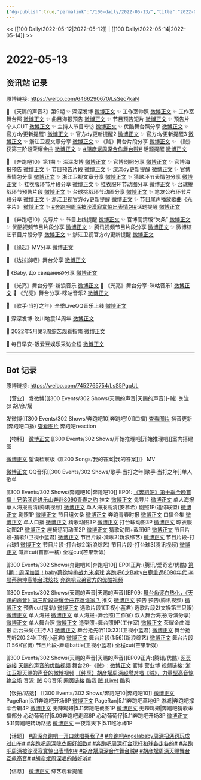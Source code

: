 ```yaml
---
{"dg-publish":true,"permalink":"/100-daily/2022-05-13/","title":"2022-05-13"}
---
```



<< [[100 Daily/2022-05-12\|2022-05-12]] | [[100 Daily/2022-05-14\|2022-05-14]] >>

# 2022-05-13

## 资讯站 记录

原博链接: https://weibo.com/6466290670/LsSec7kaN

💫 《天赐的声音3》第9期
✨ 深深发博 [微博正文](https://m.weibo.cn/6466290670/4768803425358416)
✨ 工作室帅照 [微博正文](https://m.weibo.cn/6466290670/4768811855908467)
✨ 工作室舞台照 [微博正文](https://m.weibo.cn/6466290670/4768749833684787)
✨ 曲目海报预告 [微博正文](https://m.weibo.cn/6466290670/4768682603713211)
✨ 节目预告短片 [微博正文](https://m.weibo.cn/6466290670/4768603997736458)
✨ 预告片个人CUT [微博正文](https://m.weibo.cn/6466290670/4768631047326827)
✨ 主持人节目专访 [微博正文](https://m.weibo.cn/6466290670/4768710697683209)
✨ 优酷舞台照分享 [微博正文](https://m.weibo.cn/6466290670/4768749603001232)
✨ 官方dy更新提醒1 [微博正文](https://m.weibo.cn/6466290670/4768670503669135)
✨ 官方dy更新提醒2 [微博正文](https://m.weibo.cn/6466290670/4768707698758356)
✨ 官方dy更新提醒3 [微博正文](https://m.weibo.cn/6466290670/4768755319577067)
✨ 浙江卫视文章分享 [微博正文](https://m.weibo.cn/6466290670/4768624587834642)
✨ 《贼》舞台片段分享 [微博正文](https://m.weibo.cn/6466290670/4768716866719413)
✨ 《贼》获第三阶段荣耀金曲 [微博正文](https://m.weibo.cn/6466290670/4768810722132856)
✨ [#胡彦斌周深合作舞台贼#](https://s.weibo.com/weibo?q=%23%E8%83%A1%E5%BD%A6%E6%96%8C%E5%91%A8%E6%B7%B1%E5%90%88%E4%BD%9C%E8%88%9E%E5%8F%B0%E8%B4%BC%23) 话题提醒 [微博正文](https://m.weibo.cn/6466290670/4768752220770455)

💫 《奔跑吧10》第1期
✨ 深深发博 [微博正文](https://m.weibo.cn/6466290670/4768683032053055)
✨ 官博剧照分享 [微博正文](https://m.weibo.cn/6466290670/4768727449736214)
✨ 官博海报预告 [微博正文](https://m.weibo.cn/6466290670/4768605566666081)
✨ 节目预告片段 [微博正文](https://m.weibo.cn/6466290670/4768462377584119)
✨ 深深dy更新提醒 [微博正文](https://m.weibo.cn/6466290670/4768683966598890)
✨ 官博表情包分享 [微博正文](https://m.weibo.cn/6466290670/4768681034516516)
✨ 浙江卫视文章分享 [微博正文](https://m.weibo.cn/6466290670/4768617391197754)
✨ 猜歌环节表情包分享 [微博正文](https://m.weibo.cn/6466290670/4768774534988377)
✨ 挂衣服环节片段分享 [微博正文](https://m.weibo.cn/6466290670/4768795140818152)
✨ 挂衣服环节动图分享 [微博正文](https://m.weibo.cn/6466290670/4768784408119190)
✨ 台球挑战环节预告片段 [微博正文](https://m.weibo.cn/6466290670/4768616169606093)
✨ 台球挑战环节动图分享 [微博正文](https://m.weibo.cn/6466290670/4768775386432829)
✨ 笔友公布环节片段分享 [微博正文](https://m.weibo.cn/6466290670/4768785679256827)
✨ 浙江卫视官方dy更新提醒 [微博正文](https://m.weibo.cn/6466290670/4768796315750741)
✨ 节目尾声播放歌曲《光字片》 [微博正文](https://m.weibo.cn/6466290670/4768791530313030)
✨ [#奔跑吧周深被沙漠寂寞惊出表情包#](https://s.weibo.com/weibo?q=%23%E5%A5%94%E8%B7%91%E5%90%A7%E5%91%A8%E6%B7%B1%E8%A2%AB%E6%B2%99%E6%BC%A0%E5%AF%82%E5%AF%9E%E6%83%8A%E5%87%BA%E8%A1%A8%E6%83%85%E5%8C%85%23)话题提醒 [微博正文](https://m.weibo.cn/6466290670/4768804910139806)

💫 《奔跑吧10》先导片
✨ 节目上线提醒 [微博正文](https://m.weibo.cn/6466290670/4768458145005919)
✨ 官博高清版“欠条” [微博正文](https://m.weibo.cn/6466290670/4768623527463721)
✨ 优酷视频节目片段分享 [微博正文](https://m.weibo.cn/6466290670/4768454807389188)
✨ 腾讯视频节目片段分享 [微博正文](https://m.weibo.cn/6466290670/4768454152557592)
✨ 微博综艺节目片段分享 [微博正文](https://m.weibo.cn/6466290670/4768623413694621)
✨ 浙江卫视官方dy更新提醒 [微博正文](https://m.weibo.cn/6466290670/4768464445899679)

💫 《缘起》MV分享 [微博正文](https://m.weibo.cn/6466290670/4768691218546807)

💫 《达拉崩吧》舞台分享 [微博正文](https://m.weibo.cn/6466290670/4768456400176834)

💫 《Baby, До свидания》分享 [微博正文](https://m.weibo.cn/6466290670/4768601405394045)

💫 《光亮》舞台分享-新浪音乐 [微博正文](https://m.weibo.cn/6466290670/4768695371434566)
💫 《光亮》舞台分享-咪咕音乐1 [微博正文](https://m.weibo.cn/6466290670/4768679726418663)
💫 《光亮》舞台分享-咪咕音乐2 [微博正文](https://m.weibo.cn/6466290670/4768728607101087)

💫 《歌手·当打之年》全季LiveQQ音乐上线 [微博正文](https://m.weibo.cn/6466290670/4768453809144855)

💫 深深发博-汶川地震14周年 [微博正文](https://m.weibo.cn/6466290670/4768095652287703)

💫 2022年5月第3周综艺观看指南 [微博正文](https://m.weibo.cn/6466290670/4768694394424270)

💫 每日早安-饭爱豆娱乐采访全程 [微博正文](https://m.weibo.cn/6466290670/4768582283558948)

---
## Bot 记录

原博链接: https://weibo.com/7452765754/LsS5PgqUL

【营业】
[](https://m.weibo.cn/1736988591/4768801868481514) 发微博([[300 Events/302 Shows/天赐的声音\|天赐的声音]]-贼)
关注 @ 胡/彦/斌

[](https://m.weibo.cn/1736988591/4768680875921725) 发微博([[300 Events/302 Shows/奔跑吧10\|奔跑吧10]]口播)
[查看图片](https://wx4.sinaimg.cn/large/0088n2Pggy1h276a6la8kj30u01hdtcs.jpg) 抖音更新(奔跑吧口播)
[查看图片](https://wx1.sinaimg.cn/large/0088n2Pggy1h276c1k0quj30yi0ibabn.jpg) 奔跑吧reaction

【物料】
[微博正文](https://m.weibo.cn/7738238251/4768614407999730) [[300 Events/302 Shows/开始推理吧\|开始推理吧]]室内搭建图

[微博正文](https://m.weibo.cn/5632161507/4763662634716454) 望谟检察版《[[200 Songs/我的答案\|我的答案]]》 MV

[微博正文](https://m.weibo.cn/2169129705/4768652748656294) QQ音乐[[300 Events/302 Shows/歌手·当打之年\|歌手·当打之年]]单人歌单

[[300 Events/302 Shows/奔跑吧10\|奔跑吧10]] EP01:
[《奔跑吧》第十季今晚首播！兄弟团走进乐山奔赴8090青春之约](https://weibo.cn/sinaurl?u=https%3A%2F%2Fmp.weixin.qq.com%2Fs%2F5EtrstfAq-qH_KS8EcSO6Q) 推文
[微博正文](https://m.weibo.cn/5242381821/4768603616053182) 先导片
[微博正文](https://m.weibo.cn/5242381821/4768603797197135) 单人海报
[](https://m.weibo.cn/2591595652/4768610632863196) 单人海报高清(腾讯视频)
[微博正文](https://m.weibo.cn/3980995961/4768613951343018) 单人海报高清(安慕希)
[](https://m.weibo.cn/2314516944/4768607499721121) 剧照1P(追综联盟)
[微博正文](https://m.weibo.cn/5242381821/4768724588168141) 剧照1P
[微博正文](https://m.weibo.cn/5242381821/4768616434894656) 节目组欠条
[微博正文](https://m.weibo.cn/5242381821/4768680502888911) 奔跑青春时报
[微博正文](https://m.weibo.cn/5242381821/4768678299832564) 口播合集
[微博正文](https://m.weibo.cn/5242381821/4768696654627685) 单人口播
[微博正文](https://m.weibo.cn/5242381821/4768763214566653) 猜歌动图3P
[微博正文](https://m.weibo.cn/5242381821/4768772377809112) 打台球动图3P
[微博正文](https://m.weibo.cn/5242381821/4768781363058024) 晾衣服动图2P
[微博正文](https://m.weibo.cn/5242381821/4768782796460773) 座椅惩罚动图2P
[微博正文](https://m.weibo.cn/1266269835/4768786437379809) 猜歌动图+截图6P
[微博正文](https://m.weibo.cn/5876797510/4768761510367650) 节目片段-猜歌1(卫视小蓝君)
[微博正文](https://m.weibo.cn/1878335471/4768785795649813) 节目片段-猜歌2(新浪综艺)
[微博正文](https://m.weibo.cn/5242381821/4768615162709076) 节目片段-打台球1
[微博正文](https://m.weibo.cn/1878335471/4768775809795644) 节目片段-打台球2(新浪综艺)
[](https://m.weibo.cn/2591595652/4768782666699615) 节目片段-打台球3(腾讯视频)
[微博正文](https://m.weibo.cn/3314422837/4768786433179779) 喊声cut(首都一橘)
[](https://m.weibo.cn/1591169702/4768787252123989) 全程cut(芒果新娱)

[[300 Events/302 Shows/奔跑吧10\|奔跑吧10]] EP01正片:(腾讯/爱奇艺/优酷)
[第1期：周深加盟！baby蔡徐坤挑战九米桌球](https://weibo.cn/sinaurl?u=http%3A%2F%2Fv.qq.com%2Fx%2Fcover%2Fmzc00200ggsskkk%2Fq0042ie9uty.html)
[奔跑吧6之Baby白鹿重返8090年代 李晨蔡徐坤高能台球炫技](https://weibo.cn/sinaurl?u=https%3A%2F%2Fm.iqiyi.com%2Fv_f415i0csyk.html)
[奔跑吧兄弟官方的优酷视频](https://weibo.cn/sinaurl?u=https%3A%2F%2Fv.youku.com%2Fv_show%2Fid_XNTg2OTY0Mjg2MA%3D%3D.html%3Fsharefrom%3Diphone%26scene%3Dlong%26playMode%3Dnormal%26sharekey%3D2a3e7aaf58f074ed488addf8c4c314734)

[[300 Events/302 Shows/天赐的声音\|天赐的声音]]EP09:
[舞台角逐白热化，《天赐的声音》第三阶段荣耀金曲花落谁家？](https://weibo.cn/sinaurl?u=https%3A%2F%2Fmp.weixin.qq.com%2Fs%2FVpVyiGxhAKZbUvsOLPHa3Q) 推文
[微博正文](https://m.weibo.cn/1315706994/4768603809780967) 预告
[](https://m.weibo.cn/2591595652/4768616560460637) 预告(腾讯视频)
[微博正文](https://m.weibo.cn/6466290670/4768631047326827) 预告cut(星轨)
[微博正文](https://m.weibo.cn/5876797510/4768667135382407) 选歌片段1(卫视小蓝君)
[](https://m.weibo.cn/1371117067/4768664883304324) 选歌片段2(文娱第三只眼)
[微博正文](https://m.weibo.cn/1315706994/4768679302531146) 单人海报
[微博正文](https://m.weibo.cn/7478855230/4768749611647686) 单人海报+舞台照(工作室)
[](https://m.weibo.cn/1846843604/4768740653402393) 双人舞台海报(导演分享)
[微博正文](https://m.weibo.cn/1315706994/4768754779557888) 单人舞台照
[微博正文](https://m.weibo.cn/7478855230/4768811393486162) 造型照+舞台照9P(工作室)
[微博正文](https://m.weibo.cn/1315706994/4768810160881954) 荣耀金曲海报
[](https://m.weibo.cn/1670419227/4768682557311989) 后台采访(主持人)
[微博正文](https://m.weibo.cn/5876797510/4768704673613572) 舞台抢先听1(0:23)(卫视小蓝君)
[微博正文](https://m.weibo.cn/5876797510/4768705734771952) 舞台抢先听2(0:24)(卫视小蓝君)
[微博正文](https://m.weibo.cn/1878335471/4768711028770132) 舞台片段(1:56)(新浪综艺)
[微博正文](https://m.weibo.cn/1315706994/4768801349177354) 舞台片段(1:56)(官博)
[](https://m.weibo.cn/5876797510/4768807333141474) 节目片段-舞蹈battle(卫视小蓝君)
[](https://m.weibo.cn/1591169702/4768811922756327) 全程cut(芒果新娱)

[[300 Events/302 Shows/天赐的声音\|天赐的声音]]EP09正片:(腾讯/优酷)
[网页链接](https://weibo.cn/sinaurl?u=http%3A%2F%2Fm.v.qq.com%2Fx%2Fcover%2Fx%2Fmzc00200r7lj563%2Fq0042b1qdz3.html%3F%26url_from%3Dshare%26second_share%3D0%26share_from%3Dcopy%26pgid%3Dpage_detail%26mod_id%3Dmod_toolbar_new)
[天赐的声音的优酷视频](https://weibo.cn/sinaurl?u=https%3A%2F%2Fv.youku.com%2Fv_show%2Fid_XNTIwNTM0Njg0NA%3D%3D.html%3Fsharefrom%3Diphone%26scene%3Dlong%26playMode%3Dnormal%26sharekey%3D93f3a56d5f2cfba29b7ea2253498c5865)
舞台28-《贼》:
[微博正文](https://m.weibo.cn/1315706994/4768804335262443) 官博
[](https://m.weibo.cn/1736988591/4768801868481514) 营业博
视频链接:
[浙江卫视天赐的声音的微博视频](https://video.weibo.com/show?fid=1034:4768738826977350)
[【纯享】胡彦斌周深超燃对唱《贼》，力量型高音惊艳全场](https://weibo.cn/sinaurl?u=http%3A%2F%2Fv.qq.com%2Fx%2Fcover%2Fmzc00200r7lj563%2Fv00422nbmxd.html)
音源:
[贼](https://weibo.cn/sinaurl?u=https%3A%2F%2Fc.y.qq.com%2Fbase%2Ffcgi-bin%2Fu%3F__%3DUr3bH5LGOmyG) QQ音乐
[网页链接](https://weibo.cn/sinaurl?u=https%3A%2F%2Fm.kuwo.cn%2Fyinyue%2F220159624%3Ff%3Darphone%26t%3Dusercopy%26isstar%3D0) 酷我
[贼 (Live)](https://weibo.cn/sinaurl?u=https%3A%2F%2Ft3.kugou.com%2Fsong.html%3Fid%3D4W76D75zzV2) 酷狗

【饭拍/路透】
[[300 Events/302 Shows/奔跑吧10\|奔跑吧10]]
[微博正文](https://m.weibo.cn/7633014126/4768597082114734) PageRan|5.11奔跑吧开场6P
[微博正文](https://m.weibo.cn/7633014126/4768630568652007) PageRan|5.11奔跑吧草地6P
[](https://m.weibo.cn/1801743981/4768621429262910) 游城|奔跑吧撑伞合辑4P
[微博正文](https://m.weibo.cn/7495641082/4768644766897430) 无辣鸡翅|5.11奔跑吧截图1P
[微博正文](https://m.weibo.cn/7495641082/4768789143751501) 无辣鸡翅|奔跑吧猜歌未播部分
[](https://m.weibo.cn/7568338314/4768455922024455) 心动葡萄仔|5.09奔跑吧走廊6P
[](https://m.weibo.cn/7568338314/4768626190323812) 心动葡萄仔|5.11奔跑吧开场3P
[微博正文](https://m.weibo.cn/7495641082/4768628517374830) 5.11奔跑吧转场路透
[微博正文](https://m.weibo.cn/7387654499/4768787666305265) 一夜霜天下|5.11吃冰棒1P

【话题】
[#周深奔跑吧一开口就唱哭我了#](https://s.weibo.com/weibo?q=%23%E5%91%A8%E6%B7%B1%E5%A5%94%E8%B7%91%E5%90%A7%E4%B8%80%E5%BC%80%E5%8F%A3%E5%B0%B1%E5%94%B1%E5%93%AD%E6%88%91%E4%BA%86%23)
[#奔跑吧Angelababy周深把惩罚玩成过山车#](https://s.weibo.com/weibo?q=%23%E5%A5%94%E8%B7%91%E5%90%A7Angelababy%E5%91%A8%E6%B7%B1%E6%8A%8A%E6%83%A9%E7%BD%9A%E7%8E%A9%E6%88%90%E8%BF%87%E5%B1%B1%E8%BD%A6%23)
[#奔跑吧周深晾衣服好细致#](https://s.weibo.com/weibo?q=%23%E5%A5%94%E8%B7%91%E5%90%A7%E5%91%A8%E6%B7%B1%E6%99%BE%E8%A1%A3%E6%9C%8D%E5%A5%BD%E7%BB%86%E8%87%B4%23)
[#奔跑吧周深打台球杆和球各走各的#](https://s.weibo.com/weibo?q=%23%E5%A5%94%E8%B7%91%E5%90%A7%E5%91%A8%E6%B7%B1%E6%89%93%E5%8F%B0%E7%90%83%E6%9D%86%E5%92%8C%E7%90%83%E5%90%84%E8%B5%B0%E5%90%84%E7%9A%84%23)
[#奔跑吧周深被沙漠寂寞惊出表情包#](https://s.weibo.com/weibo?q=%23%E5%A5%94%E8%B7%91%E5%90%A7%E5%91%A8%E6%B7%B1%E8%A2%AB%E6%B2%99%E6%BC%A0%E5%AF%82%E5%AF%9E%E6%83%8A%E5%87%BA%E8%A1%A8%E6%83%85%E5%8C%85%23)
[#胡彦斌周深合作舞台贼#](https://s.weibo.com/weibo?q=%23%E8%83%A1%E5%BD%A6%E6%96%8C%E5%91%A8%E6%B7%B1%E5%90%88%E4%BD%9C%E8%88%9E%E5%8F%B0%E8%B4%BC%23)
[#胡彦斌周深天赐舞台互飙高音#](https://s.weibo.com/weibo?q=%23%E8%83%A1%E5%BD%A6%E6%96%8C%E5%91%A8%E6%B7%B1%E5%A4%A9%E8%B5%90%E8%88%9E%E5%8F%B0%E4%BA%92%E9%A3%99%E9%AB%98%E9%9F%B3%23)
[#胡彦斌周深唱的贼好听#](https://s.weibo.com/weibo?q=%23%E8%83%A1%E5%BD%A6%E6%96%8C%E5%91%A8%E6%B7%B1%E5%94%B1%E7%9A%84%E8%B4%BC%E5%A5%BD%E5%90%AC%23)

【信息】
[微博正文](https://m.weibo.cn/6466290670/4768694394424270) 综艺观看提醒
